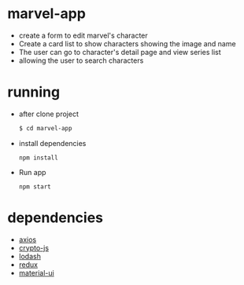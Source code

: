 # marvel-app

- create a form to edit marvel's character
- Create a card list to show characters showing the image and name
- The user can go to character's detail page and view series list
- allowing the user to search characters

# running 

- after clone project
    ```sh
    $ cd marvel-app
    ```

- install dependencies

    ``npm install``

- Run app

    ``npm start``

# dependencies

- [axios](https://github.com/axios/axios)
- [crypto-js](https://github.com/brix/crypto-js)
- [lodash](https://lodash.com/)
- [redux](https://redux.js.org/)
- [material-ui](https://material-ui.com/)


